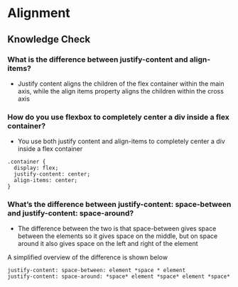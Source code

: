 # Alignment

## Knowledge Check

### What is the difference between justify-content and align-items?

- Justify content aligns the children of the flex container within the main axis, while the align items property aligns the children within the cross axis

### How do you use flexbox to completely center a div inside a flex container?

- You use both justify content and align-items to completely center a div inside a flex container

```
.container {
  display: flex;
  justify-content: center;
  align-items: center;
}
```


### What’s the difference between justify-content: space-between and justify-content: space-around?

- The difference between the two is that space-between gives space between the elements so it gives space on the middle, but on space around it also gives space on the left and right of the element 

A simplified overview of the difference is shown below
```
justify-content: space-between: element *space * element
justify-content: space-around: *space* element *space* element *space*
```